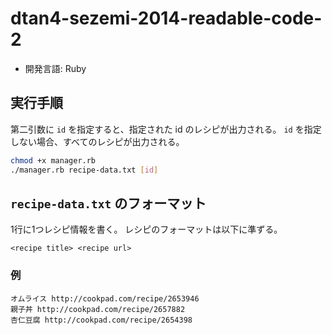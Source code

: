 # dtan4-sezemi-2014-readable-code-2
* 開発言語: Ruby

## 実行手順
第二引数に `id` を指定すると、指定された id のレシピが出力される。
`id` を指定しない場合、すべてのレシピが出力される。

```sh
chmod +x manager.rb
./manager.rb recipe-data.txt [id]
```

## `recipe-data.txt` のフォーマット
1行に1つレシピ情報を書く。
レシピのフォーマットは以下に準ずる。

```
<recipe title> <recipe url>
```

### 例

```
オムライス http://cookpad.com/recipe/2653946
親子丼 http://cookpad.com/recipe/2657882
杏仁豆腐 http://cookpad.com/recipe/2654398
```

